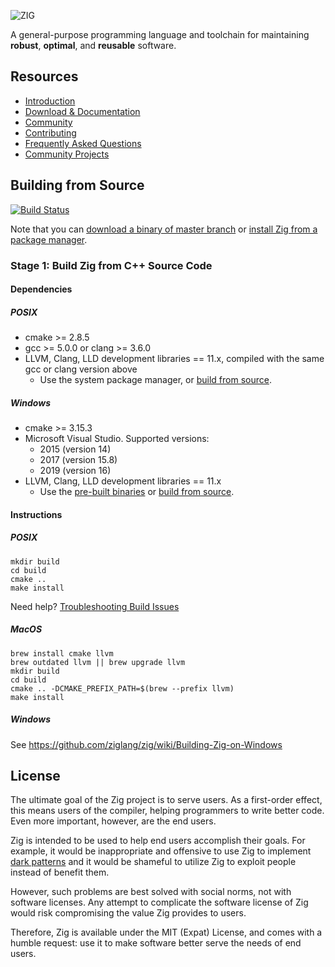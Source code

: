 ![ZIG](https://ziglang.org/zig-logo.svg)

A general-purpose programming language and toolchain for maintaining
**robust**, **optimal**, and **reusable** software.

## Resources

 * [Introduction](https://ziglang.org/#Introduction)
 * [Download & Documentation](https://ziglang.org/download)
 * [Community](https://github.com/ziglang/zig/wiki/Community)
 * [Contributing](https://github.com/ziglang/zig/blob/master/CONTRIBUTING.md)
 * [Frequently Asked Questions](https://github.com/ziglang/zig/wiki/FAQ)
 * [Community Projects](https://github.com/ziglang/zig/wiki/Community-Projects)

## Building from Source

[![Build Status](https://dev.azure.com/ziglang/zig/_apis/build/status/ziglang.zig?branchName=master)](https://dev.azure.com/ziglang/zig/_build/latest?definitionId=1&branchName=master)

Note that you can
[download a binary of master branch](https://ziglang.org/download/#release-master) or 
[install Zig from a package manager](https://github.com/ziglang/zig/wiki/Install-Zig-from-a-Package-Manager).

### Stage 1: Build Zig from C++ Source Code

#### Dependencies

##### POSIX

 * cmake >= 2.8.5
 * gcc >= 5.0.0 or clang >= 3.6.0
 * LLVM, Clang, LLD development libraries == 11.x, compiled with the same gcc or clang version above
   - Use the system package manager, or [build from source](https://github.com/ziglang/zig/wiki/How-to-build-LLVM,-libclang,-and-liblld-from-source#posix).

##### Windows

 * cmake >= 3.15.3
 * Microsoft Visual Studio. Supported versions:
   - 2015 (version 14)
   - 2017 (version 15.8)
   - 2019 (version 16)
 * LLVM, Clang, LLD development libraries == 11.x
   - Use the [pre-built binaries](https://github.com/ziglang/zig/wiki/Building-Zig-on-Windows) or [build from source](https://github.com/ziglang/zig/wiki/How-to-build-LLVM,-libclang,-and-liblld-from-source#windows).

#### Instructions

##### POSIX

```
mkdir build
cd build
cmake ..
make install
```

Need help? [Troubleshooting Build Issues](https://github.com/ziglang/zig/wiki/Troubleshooting-Build-Issues)

##### MacOS

```
brew install cmake llvm
brew outdated llvm || brew upgrade llvm
mkdir build
cd build
cmake .. -DCMAKE_PREFIX_PATH=$(brew --prefix llvm)
make install
```

##### Windows

See https://github.com/ziglang/zig/wiki/Building-Zig-on-Windows

## License

The ultimate goal of the Zig project is to serve users. As a first-order
effect, this means users of the compiler, helping programmers to write better
code. Even more important, however, are the end users.

Zig is intended to be used to help end users accomplish their goals. For
example, it would be inappropriate and offensive to use Zig to implement
[dark patterns](https://en.wikipedia.org/wiki/Dark_pattern) and it would be
shameful to utilize Zig to exploit people instead of benefit them.

However, such problems are best solved with social norms, not with software
licenses. Any attempt to complicate the software license of Zig would risk
compromising the value Zig provides to users.

Therefore, Zig is available under the MIT (Expat) License, and comes with a
humble request: use it to make software better serve the needs of end users.
